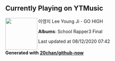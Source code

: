 ## Currently Playing on YTMusic

[<img align="left" width="100" src="https://lh3.googleusercontent.com/vfylIPzFI7rDRx_NVCN-fJ2ZpnpIiD8mO2y185Ss-KOrTdQS4Vo6Q-yYMHUys2O_dJsGbUuzrojqv8kB">](https://music.youtube.com/channel/UCye1kBGko8BG8QCyKjP9QEw)

이영지 Lee Young Ji - GO HIGH

**Albums**: School Rapper3 Final

Last updated at 08/12/2020 07:42

#### Generated with [20chan/github-now](https://github.com/20chan/github-now)


<!--
**20chan/20chan** is a ✨ _special_ ✨ repository because its `README.md` (this file) appears on your GitHub profile.

Here are some ideas to get you started:

- 🔭 I’m currently working on ...
- 🌱 I’m currently learning ...
- 👯 I’m looking to collaborate on ...
- 🤔 I’m looking for help with ...
- 💬 Ask me about ...
- 📫 How to reach me: ...
- 😄 Pronouns: ...
- ⚡ Fun fact: ...
-->
